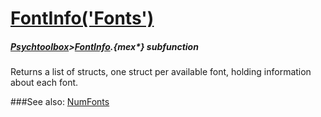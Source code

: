 # [FontInfo('Fonts')](FontInfo-Fonts) 
##### [Psychtoolbox](Pyschtoolbox)>[FontInfo](FontInfo).{mex*} subfunction


Returns a list of structs, one struct per available font, holding information  
about each font.  


###See also:
[NumFonts](FontInfo-NumFonts)
